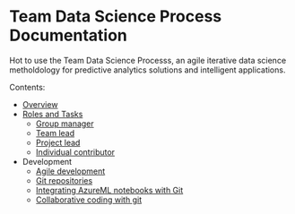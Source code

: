 # Team Data Science Process Documentation

Hot to use the Team Data Science Processs, an agile iterative data science metholdology for predictive analytics solutions and intelligent applications. 

Contents: 

* [Overview](https://github.com/felicity-borg/Microsoft-TDSP/blob/master/Docs/README.md)
* [Roles and Tasks](https://github.com/felicity-borg/Microsoft-TDSP/blob/master/Docs/team-lead-tasks.md)
  * [Group manager](https://github.com/felicity-borg/Microsoft-TDSP/blob/master/Docs/group-manager-tasks.md)
  * [Team lead](https://github.com/felicity-borg/Microsoft-TDSP/blob/master/Docs/team-lead-tasks.md)
  * [Project lead](https://github.com/felicity-borg/Microsoft-TDSP/blob/master/Docs/project-lead-tasks.md)
  * [Individual contributor](https://github.com/felicity-borg/Microsoft-TDSP/blob/master/Docs/project-ic-tasks.md)
* Development
  * [Agile development](https://github.com/felicity-borg/Microsoft-TDSP/blob/master/Docs/agile-development.md)
  * [Git repositories](https://github.com/felicity-borg/Microsoft-TDSP/blob/master/Docs/createRepo.md)
  * [Integrating AzureML notebooks with Git](https://github.com/felicity-borg/Microsoft-TDSP/blob/master/Docs/gitIntegration.md)
  * [Collaborative coding with git](https://github.com/felicity-borg/Microsoft-TDSP/blob/master/Docs/collaboartive-Coding.md)
